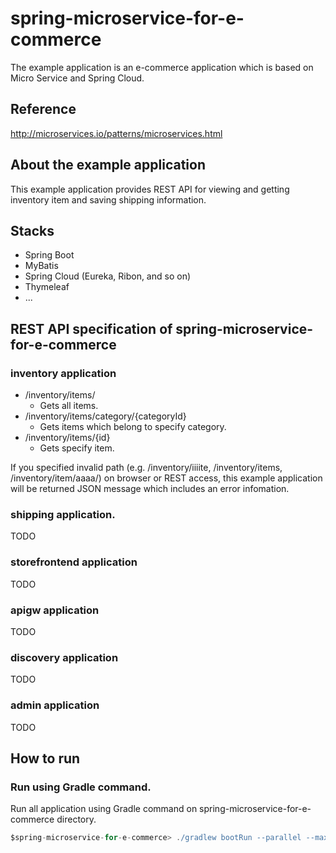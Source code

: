 # spring-microservice-for-e-commerce
The example application is an e-commerce application which is based on Micro Service and Spring Cloud.

## Reference
http://microservices.io/patterns/microservices.html

## About the example application
This example application provides REST API for viewing and getting inventory item and saving shipping information.

## Stacks
- Spring Boot
- MyBatis
- Spring Cloud (Eureka, Ribon, and so on)
- Thymeleaf
- ...

## REST API specification of spring-microservice-for-e-commerce

### inventory application

- /inventory/items/
  + Gets all items.
- /inventory/items/category/{categoryId}
  + Gets items which belong to specify category.
- /inventory/items/{id}
  + Gets specify item.

If you specified invalid path (e.g. /inventory/iiiite, /inventory/items, /inventory/item/aaaa/) on browser or REST access,
this example application will be returned JSON message which includes an error infomation.

### shipping application.

TODO

### storefrontend application

TODO

### apigw application

TODO

### discovery application

TODO

### admin application

TODO

## How to run

### Run using Gradle command.
Run all application using Gradle command on spring-microservice-for-e-commerce directory.
```gradle
$spring-microservice-for-e-commerce> ./gradlew bootRun --parallel --max-workers=6
```
